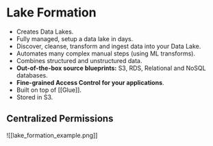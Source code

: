  # Lake Formation

 - Creates Data Lakes.
 - Fully managed, setup a data lake in days.
 - Discover, cleanse, transform and ingest data into your Data Lake.
 - Automates many complex manual steps (using ML transforms).
 - Combines structured and unstructured data.
 - **Out-of-the-box source blueprints:** S3, RDS, Relational and NoSQL databases.
 - **Fine-grained Access  Control for your applications**.
 - Built on top of [[Glue]].
 - Stored in S3.

## Centralized Permissions

![[lake_formation_example.png]]
